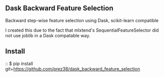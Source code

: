 ## Dask Backward Feature Selection
Backward step-wise feature selection using Dask, scikit-learn compatible

I created this due to the fact that mlxtend's SequentialFeatureSelector did not use joblib in a Dask compatable way.

Install
-------
::
   $ pip install git+https://github.com/prez38/dask_backward_feature_selection


